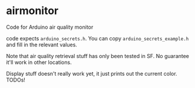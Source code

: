 # airmonitor
Code for Arduino air quality monitor

code expects `arduino_secrets.h`. You can copy `arduino_secrets_example.h` and fill in the relevant values. 

Note that air quality retrieval stuff has only been tested in SF. No guarantee it'll work in other locations. 

Display stuff doesn't really work yet, it just prints out the current color. TODOs!
